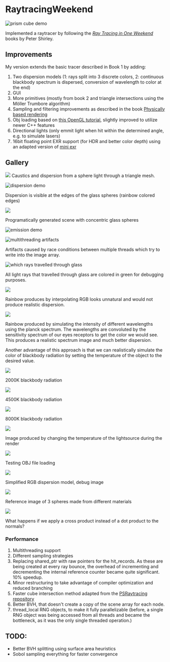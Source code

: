 # RaytracingWeekend
![prism cube demo](Image_Outputs/spectral_planck_dispersion.png)

Implemented a raytracer by following the [_Ray Tracing in One Weekend_](https://raytracing.github.io/books/RayTracingInOneWeekend.html) books by Peter Shirley. 

## Improvements
My version extends the basic tracer described in Book 1 by adding:
1. Two dispersion models (1: rays split into 3 discrete colors, 2: continuous blackbody spectrum is dispersed, conversion of wavelength to color at the end)
2. GUI
3. More primitives (mostly from book 2 and triangle intersections using the Möller Trumbore algorithm)
4. Sampling and filtering improvements as described in the book [Physically based rendering](https://pbr-book.org/3ed-2018/contents)
5. Obj loading based on [this OpenGL tutorial](http://www.opengl-tutorial.org/beginners-tutorials/tutorial-7-model-loading/), slightly improved to utilize newer C++ features
6. Directional lights (only emmit light when hit within the determined angle, e.g. to simulate lasers)
7. 16bit floating point EXR support (for HDR and better color depth) using an adapted version of [mini exr](https://github.com/aras-p/miniexr)




## Gallery

![](Image_Outputs/monkey_caustics.png)
Caustics and dispersion from a sphere light through a triangle mesh.  

![dispersion demo](Image_Outputs/emissive_dispersive.png)

Dispersion is visible at the edges of the glass spheres (rainbow colored edges)

![](Image_Outputs/concentric_spheres.png)

Programatically generated scene with concentric glass spheres

![emission demo](Image_Outputs/only_emissive.png)

![multithreading artifacts](Image_Outputs/cursed_memory.png)

Artifacts caused by race conditions between multiple threads which try to write into the image array.

![which rays travelled through glass](Image_Outputs/debug_efficient_dispersion.png)

All light rays that travelled through glass are colored in green for debugging purposes.


![](Image_Outputs/spectrum_rgb.png)

Rainbow produces by interpolating RGB looks unnatural and would not produce realistic dispersion.

![](Image_Outputs/spectrum_xyz.png) 

Rainbow produced by simulating the intensity of different wavelengths using the planck spectrum. The wavelengths are convoluted by the sensitivity spectrum of our eyes receptors to get the color we would see. This produces a realistic spectrum image and much better dispersion. 

Another advantage of this approach is that we can realistically simulate the color of blackbody radiation by setting the temperature of the object to the desired value.

![](Image_Outputs/planck_2000K.png)

2000K blackbody radiation

![](Image_Outputs/planck_4500K.png)

4500K blackbody radiation

![](Image_Outputs/planck_8000K.png)

8000K blackbody radiation

![](Image_Outputs/temperature_gradient.png)

Image produced by changing the temperature of the lightsource during the render

![](Image_Outputs/obj_susan_test_inverted.png)

Testing OBJ file loading 

![](Image_Outputs/dispersion_rgb.png)

Simplified RGB dispersion model, debug image

![](Image_Outputs/metal_and_diffuse.png)

Reference image of 3 spheres made from different materials

![](Image_Outputs/metal_and_diffuse_cross.png)

What happens if we apply a cross product instead of a dot product to the normals?

### Performance
1. Multithreading support
2. Different sampling strategies
3. Replacing shared_ptr with raw pointers for the hit_records. As these are being created at every ray bounce, the overhead of incrementing and decrementing the internal reference counter became quite significant. 10% speedup.
4. Minor restructuring to take advantage of compiler optimization and reduced branching 
5. Faster cube intersection method adapted from the [PSRaytracing repository](https://github.com/define-private-public/PSRayTracing)
6. Better BVH, that doesn't create a copy of the scene array for each node.
7. thread_local RNG objects, to make it fully parallelizable (before, a single RNG object was being accessed from all threads and became the bottleneck, as it was the only single threaded operation.)

## TODO:
- Better BVH splitting using surface area heuristics
- Sobol sampling everything for faster convergence
